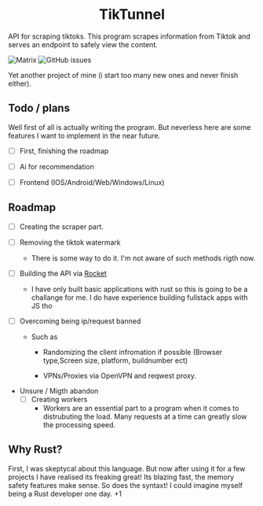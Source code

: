  
<h1 align="center"> TikTunnel </h1>

API for scraping tiktoks.
This program scrapes information from Tiktok and serves an endpoint to safely view the content. 

![Matrix](https://img.shields.io/matrix/tiktunnel?color=%23F39237&server_fqdn=matrix.berryez.xyz&style=for-the-badge)
 ![GitHub issues](https://img.shields.io/github/issues/berryes/tiktunnel?color=%23BF1363&style=for-the-badge)

Yet another project of mine (i start too many new ones and never finish either).


## Todo / plans
Well first of all is actually writing the program. But neverless here are some features I want to implement in the near future. 

- [ ] First, finishing the roadmap 
- [ ] Ai for recommendation
- [ ] Frontend (IOS/Android/Web/Windows/Linux)


## Roadmap 

- [ ] Creating the scraper part.

- [ ] Removing the tiktok watermark
    - There is some way to do it. I'm not aware of such methods rigth now.

- [ ] Building the API via [Rocket](https://rocket.rs)
    - I have only built basic applications with rust so this is going to be a challange for me. I do have experience building fullstack apps with JS tho

- [ ] Overcoming being ip/request banned 
    <br>
    - Such as
        - Randomizing the client infromation if possible (Browser type,Screen size, platform, buildnumber ect)

        - VPNs/Proxies
            via OpenVPN and reqwest proxy.

- Unsure / Migth abandon
    - [ ]   Creating workers
        - Workers are an essential part to a program when it comes to distrubuting the load.
        Many requests at a time can greatly slow the processing speed.



## Why Rust?
First, I was skeptycal about this language. But now after using it for a few projects I have realised its freaking great! Its blazing fast, the memory safety features make sense. So does the syntaxt! I could imagine myself being a Rust developer one day. +1 
